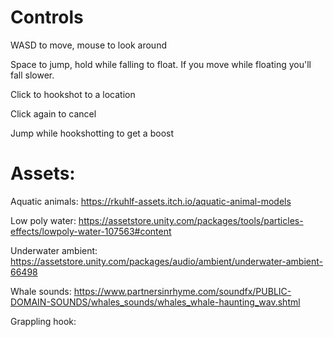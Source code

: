 # Controls

WASD to move, mouse to look around

Space to jump, hold while falling to float. If you move while floating you'll fall slower.

Click to hookshot to a location

Click again to cancel

Jump while hookshotting to get a boost

 #

# Assets:

Aquatic animals: https://rkuhlf-assets.itch.io/aquatic-animal-models

Low poly water: https://assetstore.unity.com/packages/tools/particles-effects/lowpoly-water-107563#content

Underwater ambient: https://assetstore.unity.com/packages/audio/ambient/underwater-ambient-66498

Whale sounds: https://www.partnersinrhyme.com/soundfx/PUBLIC-DOMAIN-SOUNDS/whales_sounds/whales_whale-haunting_wav.shtml

Grappling hook: 
